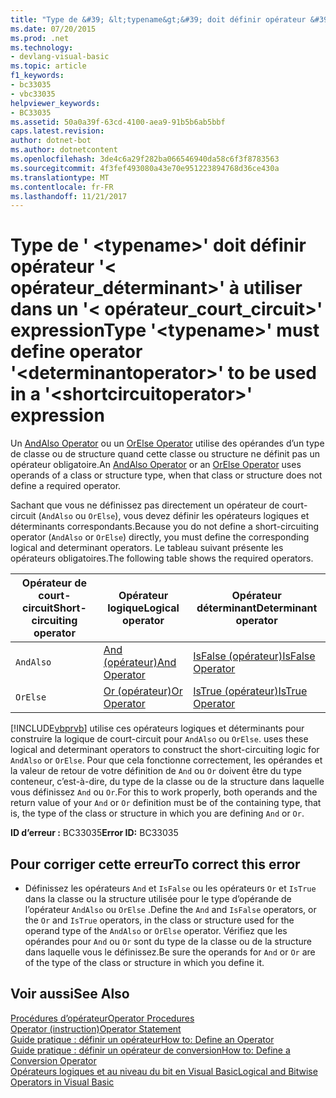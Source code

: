 ```yaml
---
title: "Type de &#39; &lt;typename&gt;&#39; doit définir opérateur &#39;&lt; opérateur_déterminant&gt;&#39; à utiliser dans un &#39;&lt; opérateur_court_circuit&gt;&#39; expression"
ms.date: 07/20/2015
ms.prod: .net
ms.technology:
- devlang-visual-basic
ms.topic: article
f1_keywords:
- bc33035
- vbc33035
helpviewer_keywords:
- BC33035
ms.assetid: 50a0a39f-63cd-4100-aea9-91b5b6ab5bbf
caps.latest.revision: 
author: dotnet-bot
ms.author: dotnetcontent
ms.openlocfilehash: 3de4c6a29f282ba066546940da58c6f3f8783563
ms.sourcegitcommit: 4f3fef493080a43e70e951223894768d36ce430a
ms.translationtype: MT
ms.contentlocale: fr-FR
ms.lasthandoff: 11/21/2017
---
```

# <a name="type-39lttypenamegt39-must-define-operator-39ltdeterminantoperatorgt39-to-be-used-in-a-39ltshortcircuitoperatorgt39-expression"></a><span data-ttu-id="164ae-102">Type de &#39; &lt;typename&gt;&#39; doit définir opérateur &#39;&lt; opérateur_déterminant&gt;&#39; à utiliser dans un &#39;&lt; opérateur_court_circuit&gt;&#39; expression</span><span class="sxs-lookup"><span data-stu-id="164ae-102">Type &#39;&lt;typename&gt;&#39; must define operator &#39;&lt;determinantoperator&gt;&#39; to be used in a &#39;&lt;shortcircuitoperator&gt;&#39; expression</span></span>
<span data-ttu-id="164ae-103">Un [AndAlso Operator](../../visual-basic/language-reference/operators/andalso-operator.md) ou un [OrElse Operator](../../visual-basic/language-reference/operators/orelse-operator.md) utilise des opérandes d’un type de classe ou de structure quand cette classe ou structure ne définit pas un opérateur obligatoire.</span><span class="sxs-lookup"><span data-stu-id="164ae-103">An [AndAlso Operator](../../visual-basic/language-reference/operators/andalso-operator.md) or an [OrElse Operator](../../visual-basic/language-reference/operators/orelse-operator.md) uses operands of a class or structure type, when that class or structure does not define a required operator.</span></span>  
  
 <span data-ttu-id="164ae-104">Sachant que vous ne définissez pas directement un opérateur de court-circuit (`AndAlso` ou `OrElse`), vous devez définir les opérateurs logiques et déterminants correspondants.</span><span class="sxs-lookup"><span data-stu-id="164ae-104">Because you do not define a short-circuiting operator (`AndAlso` or `OrElse`) directly, you must define the corresponding logical and determinant operators.</span></span> <span data-ttu-id="164ae-105">Le tableau suivant présente les opérateurs obligatoires.</span><span class="sxs-lookup"><span data-stu-id="164ae-105">The following table shows the required operators.</span></span>  
  
|<span data-ttu-id="164ae-106">Opérateur de court-circuit</span><span class="sxs-lookup"><span data-stu-id="164ae-106">Short-circuiting operator</span></span>|<span data-ttu-id="164ae-107">Opérateur logique</span><span class="sxs-lookup"><span data-stu-id="164ae-107">Logical operator</span></span>|<span data-ttu-id="164ae-108">Opérateur déterminant</span><span class="sxs-lookup"><span data-stu-id="164ae-108">Determinant operator</span></span>|  
|--------------------------------|----------------------|--------------------------|  
|`AndAlso`|[<span data-ttu-id="164ae-109">And (opérateur)</span><span class="sxs-lookup"><span data-stu-id="164ae-109">And Operator</span></span>](../../visual-basic/language-reference/operators/and-operator.md)|[<span data-ttu-id="164ae-110">IsFalse (opérateur)</span><span class="sxs-lookup"><span data-stu-id="164ae-110">IsFalse Operator</span></span>](../../visual-basic/language-reference/operators/isfalse-operator.md)|  
|`OrElse`|[<span data-ttu-id="164ae-111">Or (opérateur)</span><span class="sxs-lookup"><span data-stu-id="164ae-111">Or Operator</span></span>](../../visual-basic/language-reference/operators/or-operator.md)|[<span data-ttu-id="164ae-112">IsTrue (opérateur)</span><span class="sxs-lookup"><span data-stu-id="164ae-112">IsTrue Operator</span></span>](../../visual-basic/language-reference/operators/istrue-operator.md)|  
  
 [!INCLUDE[vbprvb](~/includes/vbprvb-md.md)]<span data-ttu-id="164ae-113"> utilise ces opérateurs logiques et déterminants pour construire la logique de court-circuit pour `AndAlso` ou `OrElse`.</span><span class="sxs-lookup"><span data-stu-id="164ae-113"> uses these logical and determinant operators to construct the short-circuiting logic for `AndAlso` or `OrElse`.</span></span> <span data-ttu-id="164ae-114">Pour que cela fonctionne correctement, les opérandes et la valeur de retour de votre définition de `And` ou `Or` doivent être du type conteneur, c’est-à-dire, du type de la classe ou de la structure dans laquelle vous définissez `And` ou `Or`.</span><span class="sxs-lookup"><span data-stu-id="164ae-114">For this to work properly, both operands and the return value of your `And` or `Or` definition must be of the containing type, that is, the type of the class or structure in which you are defining `And` or `Or`.</span></span>  
  
 <span data-ttu-id="164ae-115">**ID d’erreur :** BC33035</span><span class="sxs-lookup"><span data-stu-id="164ae-115">**Error ID:** BC33035</span></span>  
  
## <a name="to-correct-this-error"></a><span data-ttu-id="164ae-116">Pour corriger cette erreur</span><span class="sxs-lookup"><span data-stu-id="164ae-116">To correct this error</span></span>  
  
-   <span data-ttu-id="164ae-117">Définissez les opérateurs `And` et `IsFalse` ou les opérateurs `Or` et `IsTrue` dans la classe ou la structure utilisée pour le type d’opérande de l’opérateur `AndAlso` ou `OrElse` .</span><span class="sxs-lookup"><span data-stu-id="164ae-117">Define the `And` and `IsFalse` operators, or the `Or` and `IsTrue` operators, in the class or structure used for the operand type of the `AndAlso` or `OrElse` operator.</span></span> <span data-ttu-id="164ae-118">Vérifiez que les opérandes pour `And` ou `Or` sont du type de la classe ou de la structure dans laquelle vous le définissez.</span><span class="sxs-lookup"><span data-stu-id="164ae-118">Be sure the operands for `And` or `Or` are of the type of the class or structure in which you define it.</span></span>  
  
## <a name="see-also"></a><span data-ttu-id="164ae-119">Voir aussi</span><span class="sxs-lookup"><span data-stu-id="164ae-119">See Also</span></span>  
 [<span data-ttu-id="164ae-120">Procédures d’opérateur</span><span class="sxs-lookup"><span data-stu-id="164ae-120">Operator Procedures</span></span>](../../visual-basic/programming-guide/language-features/procedures/operator-procedures.md)  
 [<span data-ttu-id="164ae-121">Operator (instruction)</span><span class="sxs-lookup"><span data-stu-id="164ae-121">Operator Statement</span></span>](../../visual-basic/language-reference/statements/operator-statement.md)  
 [<span data-ttu-id="164ae-122">Guide pratique : définir un opérateur</span><span class="sxs-lookup"><span data-stu-id="164ae-122">How to: Define an Operator</span></span>](../../visual-basic/programming-guide/language-features/procedures/how-to-define-an-operator.md)  
 [<span data-ttu-id="164ae-123">Guide pratique : définir un opérateur de conversion</span><span class="sxs-lookup"><span data-stu-id="164ae-123">How to: Define a Conversion Operator</span></span>](../../visual-basic/programming-guide/language-features/procedures/how-to-define-a-conversion-operator.md)  
 [<span data-ttu-id="164ae-124">Opérateurs logiques et au niveau du bit en Visual Basic</span><span class="sxs-lookup"><span data-stu-id="164ae-124">Logical and Bitwise Operators in Visual Basic</span></span>](../../visual-basic/programming-guide/language-features/operators-and-expressions/logical-and-bitwise-operators.md)
